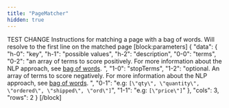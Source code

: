 ```yaml
---
title: "PageMatcher"
hidden: true
---
```

TEST CHANGE Instructions for matching a page with a bag of words. Will resolve to the first line on the matched page
[block:parameters]
{
  "data": {
    "h-0": "key",
    "h-1": "possible values",
    "h-2": "description",
    "0-0": "terms",
    "0-2": "an array of terms to score positively. For more information about the NLP approach, see [bag of words](doc:bag-of-words). ",
    "1-0": "stopTerms",
    "1-2": "optional. An array of terms to score negatively. For more information about the NLP approach, see [bag of words](doc:bag-of-words). ",
    "0-1": "e.g: `[\"qty\", \"quantity\", \"ordered\", \"shipped\", \"ord\"]`",
    "1-1": "e.g: `[\"price\"]`"
  },
  "cols": 3,
  "rows": 2
}
[/block]